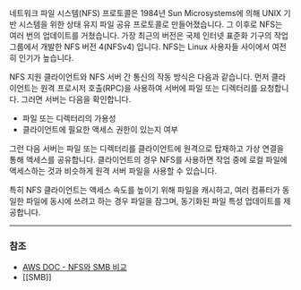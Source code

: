 네트워크 파일 시스템(NFS) 프로토콜은 1984년 Sun Microsystems에 의해 UNIX 기반 시스템을 위한 상태 유지 파일 공유 프로토콜로 만들어졌습니다. 그 이후로 NFS는 여러 번의 업데이트를 거쳤습니다. 가장 최근의 버전은 국제 인터넷 표준화 기구의 작업 그룹에서 개발한 NFS 버전 4(NFSv4) 입니다. NFS는 Linux 사용자들 사이에서 여전히 인기가 높습니다.

NFS 지원 클라이언트와 NFS 서버 간 통신의 작동 방식은 다음과 같습니다. 먼저 클라이언트는 원격 프로시저 호출(RPC)을 사용하여 서버에 파일 또는 디렉터리를 요청합니다. 그러면 서버는 다음을 확인합니다.

- 파일 또는 디렉터리의 가용성
- 클라이언트에 필요한 액세스 권한이 있는지 여부

그런 다음 서버는 파일 또는 디렉터리를 클라이언트에 원격으로 탑재하고 가상 연결을 통해 액세스를 공유합니다. 클라이언트의 경우 NFS를 사용하면 작업 중에 로컬 파일에 액세스하는 것과 비슷하게 원격 서버 파일을 사용할 수 있습니다.

특히 NFS 클라이언트는 액세스 속도를 높이기 위해 파일을 캐시하고, 여러 컴퓨터가 동일한 파일에 동시에 쓰려고 하는 경우 파일을 잠그며, 동기화된 파일 특성 업데이트를 제공합니다.



---
### 참조
- [AWS DOC - NFS와 SMB 비교](https://aws.amazon.com/ko/compare/the-difference-between-nfs-smb/)
- [[SMB]]
